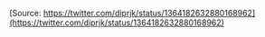 [Source: https://twitter.com/diprjk/status/1364182632880168962](https://twitter.com/diprjk/status/1364182632880168962)